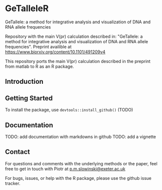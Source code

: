 # GeTalleleR
GeTallele: a method for integrative analysis and visualization of DNA and RNA allele frequencies

Repository with the main V(pr) calculation described in: "GeTallele: a method for integrative analysis and visualization of DNA and RNA allele frequencies". Preprint availible at https://www.biorxiv.org/content/10.1101/491209v4

This repository ports the main V(pr) calculation described in the preprint from matlab to R as an R package.

## Introduction

## Getting Started

To install the package, use `devtools::install_github()`
(TODO)

## Documentation

TODO: add documentation with markdowns in github
TODO: add a vignette

## Contact

For questions and comments with the underlying methods or the paper, feel free to get in touch with Piotr at p.m.slowinski@exeter.ac.uk

For bugs, issues, or help with the R package, please use the github issue tracker.

